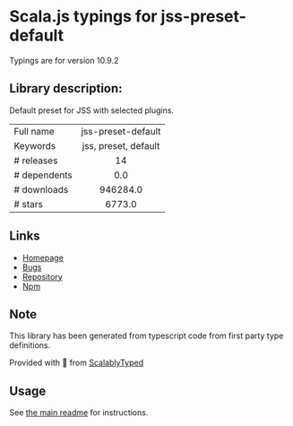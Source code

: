 
# Scala.js typings for jss-preset-default

Typings are for version 10.9.2

## Library description:
Default preset for JSS with selected plugins.

|                    |                 |
| ------------------ | :-------------: |
| Full name          | jss-preset-default |
| Keywords           | jss, preset, default |
| # releases         | 14 |
| # dependents       | 0.0 |
| # downloads        | 946284.0 |
| # stars            | 6773.0 |

## Links
- [Homepage](https://cssinjs.org/jss-preset-default)
- [Bugs](https://github.com/cssinjs/jss/issues/new?title=[jss-preset-default])
- [Repository](https://github.com/cssinjs/jss)
- [Npm](https://www.npmjs.com/package/jss-preset-default)
    


## Note
This library has been generated from typescript code from first party type definitions.

Provided with :purple_heart: from [ScalablyTyped](https://github.com/oyvindberg/ScalablyTyped)

## Usage
See [the main readme](../../readme.md) for instructions.


